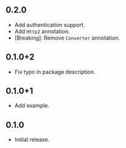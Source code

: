 ## 0.2.0
 - Add authentication support.
 - Add `Http2` annotation.
 - [Breaking]: Remove `Converter` annotation.

## 0.1.0+2
 - Fix typo in package description.

## 0.1.0+1
 - Add example.

## 0.1.0
 - Initial release.